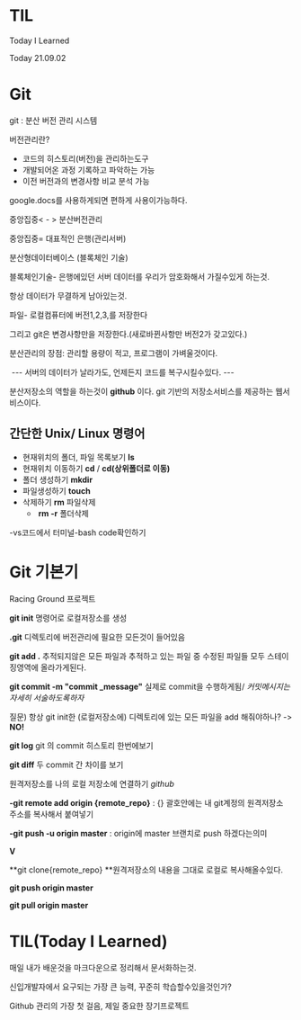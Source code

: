 # TIL
Today I Learned

Today 21.09.02

# Git

git : 분산 버전 관리 시스템 

버전관리란? 

* 코드의 히스토리(버전)을 관리하는도구
* 개발되어온 과정 기록하고 파악하는 가능
* 이전 버전과의 변경사항 비교 분석 가능

google.docs를 사용하게되면 편하게 사용이가능하다.

중앙집중< - > 분산버전관리 

중앙집중= 대표적인 은행(관리서버)

분산형데이터베이스 (블록체인 기술)

블록체인기술- 은행에있던 서버 데이터를 우리가 암호화해서 
가질수있게 하는것.

항상 데이터가 무결하게 남아있는것.

파일- 로컬컴퓨터에 버전1,2,3,를 저장한다

그리고 git은 변경사항만을 저장한다.(새로바뀐사항만 버전2가 갖고있다.)

분산관리의 장점: 관리할 용량이 적고, 프로그램이 가벼울것이다.

​		--- 서버의 데이터가 날라가도, 언제든지 코드를 복구시킬수있다. ---

분산저장소의 역할을 하는것이  **github** 이다. git 기반의 저장소서비스를 제공하는 웹서비스이다.



## 간단한 Unix/ Linux 명령어

* 현재위치의 폴더, 파일 목록보기 **ls**
* 현재위치 이동하기 **cd<path>** / **cd(상위폴더로 이동)**
* 폴더 생성하기 **mkdir<name>**
*  파일생성하기  **touch<name>**
* 삭제하기 **rm<name>** 파일삭제
  * ​		**rm -r<name>** 폴더삭제







-vs코드에서 터미널-bash code확인하기





# Git 기본기



Racing Ground 프로젝트

**git init** 명령어로 로컬저장소를 생성

**.git** 디렉토리에 버전관리에 필요한 모든것이 들어있음

**git add .**  추적되지않은 모든 파일과 추적하고 있는 파일 중 수정된 파일들 모두 스테이징영역에 올라가게된다.

**git commit -m "commit _message"**  실제로 commit을 수행하게됨/ *커밋메시지는 자세히 서술하도록하자*



질문) 항상 git init한 (로컬저장소에) 디렉토리에 있는 모든 파일을 add 해줘야하나? -> **NO!**

**git log** git 의 commit 히스토리 한번에보기

**git diff** 두 commit 간 차이를 보기



원격저장소를 나의 로컬 저장소에 연결하기  *github*

**-git remote add origin {remote_repo}** : {} 괄호안에는 내  git계정의 원격저장소 주소를 복사해서 붙여넣기

**-git push -u origin master** : origin에 master 브랜치로 push 하겠다는의미

 **V**





**git clone{remote_repo} **원격저장소의 내용을 그대로 로컬로 복사해올수있다.

**git push origin master**

**git pull origin master**





# TIL(Today I Learned)

매일 내가 배운것을 마크다운으로 정리해서 문서화하는것.

신입개발자에서 요구되는 가장 큰 능력, 꾸준히 학습할수있을것인가?

Github 관리의 가장 첫 걸음, 제일 중요한 장기프로젝트

